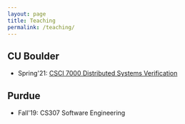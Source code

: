 ```yaml
---
layout: page
title: Teaching
permalink: /teaching/
---
```


## CU Boulder ##

* Spring'21: [CSCI 7000 Distributed Systems Verification](https://gowthamk.github.io/csci7000_s21/)

## Purdue ##

* Fall'19: CS307 Software Engineering
